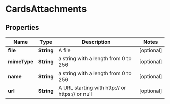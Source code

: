 # CardsAttachments

## Properties
Name | Type | Description | Notes
------------ | ------------- | ------------- | -------------
**file** | **String** | A file |  [optional]
**mimeType** | **String** | a string with a length from 0 to 256 |  [optional]
**name** | **String** | a string with a length from 0 to 256 |  [optional]
**url** | **String** | A URL starting with http:// or https:// or null |  [optional]
